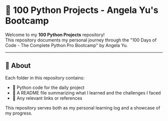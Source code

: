 # 🐍 100 Python Projects - Angela Yu's Bootcamp

Welcome to my **100 Python Projects** repository!  
This repository documents my personal journey through the "100 Days of Code - The Complete Python Pro Bootcamp" by Angela Yu.

---

## 🚀 About
Each folder in this repository contains:
- 📂 Python code for the daily project
- 📝 A README file summarizing what I learned and the challenges I faced
- 🔗 Any relevant links or references

This repository serves both as my personal learning log and a showcase of my progress.